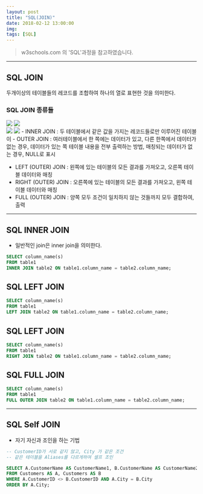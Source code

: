 ```yaml
---
layout: post
title: "SQL(JOIN)"
date: 2018-02-12 13:00:00
img:
tags: [SQL]
---
```

> w3schools.com 의 'SQL'과정을 참고하였습니다.

---
## SQL JOIN
두개이상의 테이블들의 레코드를 조합하여 하나의 열로 표현한 것을 의미한다.
### SQL JOIN 종류들
<img src="{{ site.url }}/assets/post_img/inner_join.gif">
<img src="{{ site.url }}/assets/post_img/left_join.gif"><br>
<img src="{{ site.url }}/assets/post_img/right_join.gif">
<img src="{{ site.url }}/assets/post_img/full_join.gif">
- INNER JOIN : 두 테이블에서 같은 값을 가지는 레코드들로만 이루어진 테이블이
- OUTER JOIN : 여러테이블에서 한 쪽에는 데이터가 있고, 다른 한쪽에서 데이터가 없는 경우, 데이터가 있는 쪽 테이블 내용을 전부 출력하는 방법, 매칭되는 데이터가 없는 경우, NULL로 표시

  - LEFT (OUTER) JOIN : 왼쪽에 있는 테이블의 모든 결과를 가져오고, 오른쪽 테이블 데이터와 매칭
  - RIGHT (OUTER) JOIN : 오른쪽에 있는 테이블의 모든 결과를 가져오고, 왼쪽 테이블 데이터와 매칭
  - FULL (OUTER) JOIN : 양쪽 모두 조건이 일치하지 않는 것들까지 모두 결합하여, 출력

---

## SQL INNER JOIN
- 일반적인 join은 inner join을 의미한다.

```sql
SELECT column_name(s)
FROM table1
INNER JOIN table2 ON table1.column_name = table2.column_name;
```

## SQL LEFT JOIN
```sql
SELECT column_name(s)
FROM table1
LEFT JOIN table2 ON table1.column_name = table2.column_name;
```

## SQL LEFT JOIN
```sql
SELECT column_name(s)
FROM table1
RIGHT JOIN table2 ON table1.column_name = table2.column_name;
```

## SQL FULL JOIN
```sql
SELECT column_name(s)
FROM table1
FULL OUTER JOIN table2 ON table1.column_name = table2.column_name;
```

---

## SQL Self JOIN
- 자기 자신과 조인을 하는 기법

```sql
-- CustomerID가 서로 같지 않고, City 가 같은 조건
-- 같은 테이블을 Aliases를 다르게하여 셀프 조인

SELECT A.CustomerName AS CustomerName1, B.CustomerName AS CustomerName2, A.City
FROM Customers AS A, Customers AS B
WHERE A.CustomerID <> B.CustomerID AND A.City = B.City
ORDER BY A.City;
```
